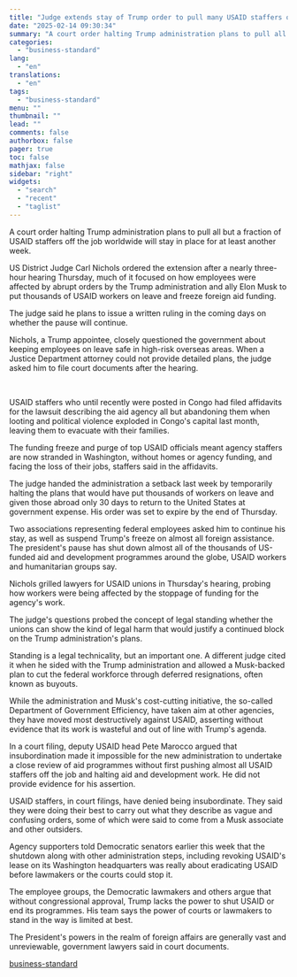 ```yaml
---
title: "Judge extends stay of Trump order to pull many USAID staffers off their job"
date: "2025-02-14 09:30:34"
summary: "A court order halting Trump administration plans to pull all but a fraction of USAID staffers off the job worldwide will stay in place for at least another week. US District Judge Carl Nichols ordered the extension after a nearly three-hour hearing Thursday, much of it focused on how employees..."
categories:
  - "business-standard"
lang:
  - "en"
translations:
  - "en"
tags:
  - "business-standard"
menu: ""
thumbnail: ""
lead: ""
comments: false
authorbox: false
pager: true
toc: false
mathjax: false
sidebar: "right"
widgets:
  - "search"
  - "recent"
  - "taglist"
---
```


A court order halting Trump administration plans to pull all but a fraction of USAID staffers off the job worldwide will stay in place for at least another week.

US District Judge Carl Nichols ordered the extension after a nearly three-hour hearing Thursday, much of it focused on how employees were affected by abrupt orders by the Trump administration and ally Elon Musk to put thousands of USAID workers on leave and freeze foreign aid funding.

The judge said he plans to issue a written ruling in the coming days on whether the pause will continue.

Nichols, a Trump appointee, closely questioned the government about keeping employees on leave safe in high-risk overseas areas. When a Justice Department attorney could not provide detailed plans, the judge asked him to file court documents after the hearing.

 

USAID staffers who until recently were posted in Congo had filed affidavits for the lawsuit describing the aid agency all but abandoning them when looting and political violence exploded in Congo's capital last month, leaving them to evacuate with their families.

The funding freeze and purge of top USAID officials meant agency staffers are now stranded in Washington, without homes or agency funding, and facing the loss of their jobs, staffers said in the affidavits.

The judge handed the administration a setback last week by temporarily halting the plans that would have put thousands of workers on leave and given those abroad only 30 days to return to the United States at government expense. His order was set to expire by the end of Thursday.

Two associations representing federal employees asked him to continue his stay, as well as suspend Trump's freeze on almost all foreign assistance. The president's pause has shut down almost all of the thousands of US-funded aid and development programmes around the globe, USAID workers and humanitarian groups say.

Nichols grilled lawyers for USAID unions in Thursday's hearing, probing how workers were being affected by the stoppage of funding for the agency's work.

The judge's questions probed the concept of legal standing whether the unions can show the kind of legal harm that would justify a continued block on the Trump administration's plans.

Standing is a legal technicality, but an important one. A different judge cited it when he sided with the Trump administration and allowed a Musk-backed plan to cut the federal workforce through deferred resignations, often known as buyouts.

While the administration and Musk's cost-cutting initiative, the so-called Department of Government Efficiency, have taken aim at other agencies, they have moved most destructively against USAID, asserting without evidence that its work is wasteful and out of line with Trump's agenda.

In a court filing, deputy USAID head Pete Marocco argued that insubordination made it impossible for the new administration to undertake a close review of aid programmes without first pushing almost all USAID staffers off the job and halting aid and development work. He did not provide evidence for his assertion.

USAID staffers, in court filings, have denied being insubordinate. They said they were doing their best to carry out what they describe as vague and confusing orders, some of which were said to come from a Musk associate and other outsiders.

Agency supporters told Democratic senators earlier this week that the shutdown along with other administration steps, including revoking USAID's lease on its Washington headquarters was really about eradicating USAID before lawmakers or the courts could stop it.

The employee groups, the Democratic lawmakers and others argue that without congressional approval, Trump lacks the power to shut USAID or end its programmes. His team says the power of courts or lawmakers to stand in the way is limited at best.

The President's powers in the realm of foreign affairs are generally vast and unreviewable, government lawyers said in court documents.

[business-standard](https://www.business-standard.com/world-news/judge-extends-stay-of-trump-order-to-pull-many-usaid-staffers-off-their-job-125021400067_1.html)
